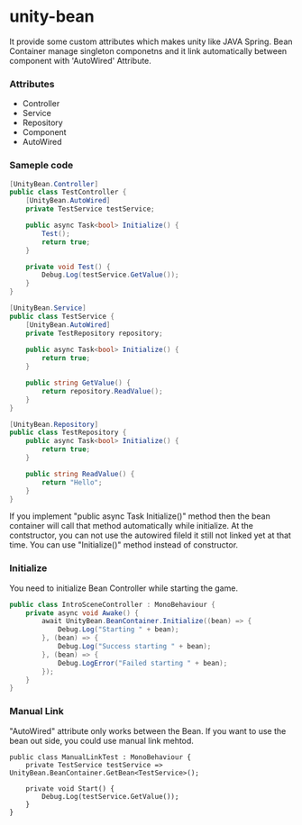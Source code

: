 # unity-bean

It provide some custom attributes which makes unity like JAVA Spring. 
Bean Container manage singleton componetns and it link automatically between component with 'AutoWired' Attribute.

### Attributes
* Controller
* Service
* Repository
* Component 
* AutoWired

### Sameple code 
```C#
[UnityBean.Controller]
public class TestController {
    [UnityBean.AutoWired] 
    private TestService testService;

    public async Task<bool> Initialize() {
        Test();
        return true;
    }

    private void Test() {
        Debug.Log(testService.GetValue());
    }
}
```

```C#
[UnityBean.Service]
public class TestService {
    [UnityBean.AutoWired] 
    private TestRepository repository;
    
    public async Task<bool> Initialize() {
        return true;
    }

    public string GetValue() {
        return repository.ReadValue();
    }
}
```

```C#
[UnityBean.Repository]
public class TestRepository {
    public async Task<bool> Initialize() {
        return true;
    }

    public string ReadValue() {
        return "Hello";
    }
}
```

If you implement "public async Task<bool> Initialize()" method then the bean container will call that method automatically while initialize.
At the contstructor, you can not use the autowired fileld it still not linked yet at that time. You can use "Initialize()" method instead of constructor.


### Initialize
You need to initialize Bean Controller while starting the game.
```C#
public class IntroSceneController : MonoBehaviour {
    private async void Awake() {
        await UnityBean.BeanContainer.Initialize((bean) => {
            Debug.Log("Starting " + bean);
        }, (bean) => {
            Debug.Log("Success starting " + bean);
        }, (bean) => {
            Debug.LogError("Failed starting " + bean);
        });
    }
}
```


### Manual Link
"AutoWired" attribute only works between the Bean. If you want to use the bean out side, you could use manual link mehtod.
```
public class ManualLinkTest : MonoBehaviour {
    private TestService testService => UnityBean.BeanContainer.GetBean<TestService>();

    private void Start() {
        Debug.Log(testService.GetValue());
    }
}
```
